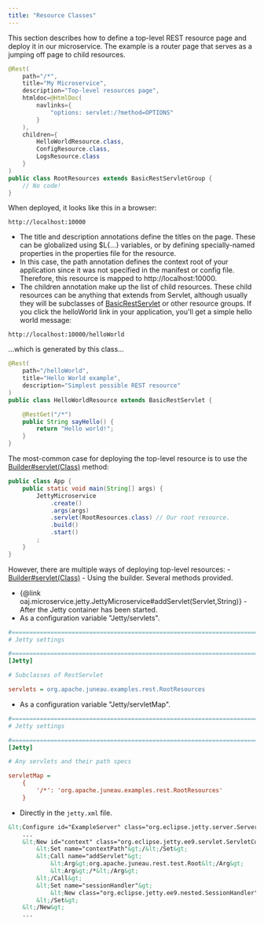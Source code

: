 ```yaml
---
title: "Resource Classes"
---
```


This section describes how to define a top-level REST resource page and deploy it in our microservice.
The example is a router page that serves as a jumping off page to child resources.

```java
@Rest(
    path="/*",
    title="My Microservice",
    description="Top-level resources page",
    htmldoc=@HtmlDoc(
        navlinks={
            "options: servlet:/?method=OPTIONS"
        }
    ),
    children={
        HelloWorldResource.class,
        ConfigResource.class,
        LogsResource.class
    }
)
public class RootResources extends BasicRestServletGroup {
    // No code!
}
```


When deployed, it looks like this in a browser:

```text
http://localhost:10000
```


- The title and description annotations define the titles on the page.
These can be globalized using $L\{...\} variables, or by defining specially-named properties in the properties file for the resource.
- In this case, the path annotation defines the context root of your application since it was not specified in the manifest or config file.
Therefore, this resource is mapped to http://localhost:10000.
- The children annotation make up the list of child resources.
These child resources can be anything that extends from Servlet, although usually they will be subclasses of [BasicRestServlet]({{API_DOCS}}/org/apache/juneau/rest/servlet/BasicRestServlet.html) or other resource groups.
If you click the helloWorld link in your application, you'll get a simple hello world message:

```text
http://localhost:10000/helloWorld
```


...which is generated by this class...

```java
@Rest(
    path="/helloWorld",
    title="Hello World example",
    description="Simplest possible REST resource"
)
public class HelloWorldResource extends BasicRestServlet {

    @RestGet("/*")
    public String sayHello() {
        return "Hello world!";
    }
}
```


The most-common case for deploying the top-level resource is to use the [Builder#servlet(Class)]({{API_DOCS}}/org/apache/juneau/microservice/jetty/JettyMicroservice/Builder.html#servlet(Class)) method:

```java
public class App {
    public static void main(String[] args) {
        JettyMicroservice
            .create()
            .args(args)
            .servlet(RootResources.class) // Our root resource.
            .build()
            .start()
        ;
    }
}
```


However, there are multiple ways of deploying top-level resources: - [Builder#servlet(Class)]({{API_DOCS}}/org/apache/juneau/microservice/jetty/JettyMicroservice/Builder.html#servlet(Class)) - Using the builder.
Several methods provided.
- \{@link oaj.microservice.jetty.JettyMicroservice#addServlet(Servlet,String)\} - After the Jetty container has been started.
- As a configuration variable "Jetty/servlets".

```ini
#=======================================================================================================================
# Jetty settings

#=======================================================================================================================
[Jetty]

# Subclasses of RestServlet

servlets = org.apache.juneau.examples.rest.RootResources
```


- As a configuration variable "Jetty/servletMap".

```ini
#=======================================================================================================================
# Jetty settings

#=======================================================================================================================
[Jetty]

# Any servlets and their path specs

servletMap =
    {
        '/*': 'org.apache.juneau.examples.rest.RootResources'
    }

```
- Directly in the `jetty.xml` file.

```xml
&lt;Configure id="ExampleServer" class="org.eclipse.jetty.server.Server"&gt;
    ...
    &lt;New id="context" class="org.eclipse.jetty.ee9.servlet.ServletContextHandler"&gt;
        &lt;Set name="contextPath"&gt;/&lt;/Set&gt;
        &lt;Call name="addServlet"&gt;
            &lt;Arg&gt;org.apache.juneau.rest.test.Root&lt;/Arg&gt;
            &lt;Arg&gt;/*&lt;/Arg&gt;
        &lt;/Call&gt;
        &lt;Set name="sessionHandler"&gt;
            &lt;New class="org.eclipse.jetty.ee9.nested.SessionHandler" /&gt;
        &lt;/Set&gt;
    &lt;/New&gt;
    ...

```
